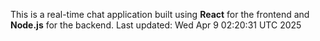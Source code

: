 This is a real-time chat application built using **React** for the frontend and **Node.js** for the backend.
Last updated: Wed Apr  9 02:20:31 UTC 2025
